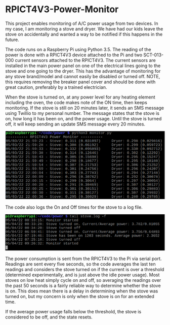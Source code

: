 # RPICT4V3-Power-Monitor

This project enables monitoring of A/C power usage from two devices.  In my case, I am monitoring a stove and dryer.  We have had our kids leave the stove on accidentally and wanted a way to be notified if this happens in the future.

The code runs on a Raspberry Pi using Python 3.5.  The reading of the power is done with a RPICT4V3 device attached to the Pi and two SCT-013-000 current sensors attached to the RPICT4V3.  The current sensors are installed in the main power panel on one of the electrical lines going to the stove and one going to the dryer.  This has the advantage of monitoring for any stove brand/model and cannot easily be disabled or turned off.  NOTE, this requires removing the breaker panel cover and should be done with great caution, preferably by a trained electrician.

When the stove is turned on, at any power level for any heating element including the oven, the code makes note of the ON time, then keeps monitoring.  If the stove is still on 20 minutes later, it sends an SMS message using Twillio to my personal number.  The message states that the stove is on, how long it has been on, and the power usage. Until the stove is turned off, it will keep sending an update SMS message every 20 minutes.

![Screenshot](https://raw.githubusercontent.com/johnmerritt72/RPICT4V3-Power-Monitor/main/images/Screenshot%202022-05-03%20220124.png)


The code also logs the On and Off times for the stove to a log file.

![Screenshot](https://github.com/johnmerritt72/RPICT4V3-Power-Monitor/raw/main/images/Screenshot%202022-05-03%20220423.png)

The power consumption is sent from the RPICT4V3 to the Pi via serial port.  Readings are sent every five seconds, so the code averages the last ten readings and considers the stove turned on if the current is over a threshold (determined experimentally, and is just above the idle power usage).  Most stoves on low heat simply cycle on and off, so averaging the readings over the past 50 seconds is a fairly reliable way to determine whether the stove is on.  This does mean there is a delay in determining when the stove was turned on, but my concern is only when the stove is on for an extended time.

If the average power usage falls below the threshold, the stove is considered to be off, and the state resets.
